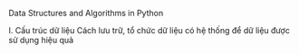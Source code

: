 Data Structures and Algorithms in Python

I. Cấu trúc dữ liệu
Cách lưu trữ, tổ chức dữ liệu có hệ thống để dữ liệu được sử dụng hiệu quả